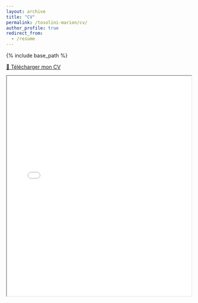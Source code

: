```yaml
---
layout: archive
title: "CV"
permalink: /tosolini-marion/cv/
author_profile: true
redirect_from:
  - /resume
---
```


{% include base_path %}


[📄 Télécharger mon CV](/tosolini-marion/files/CV_eng.pdf)

<iframe src="/tosolini-marion/files/CV_eng.pdf" width="100%" height="600px"></iframe>

